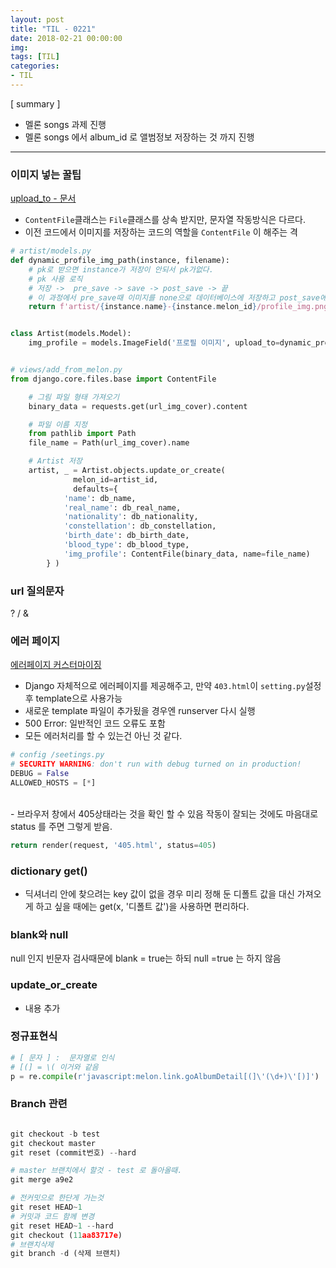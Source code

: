 ```yaml
---
layout: post
title: "TIL - 0221"
date: 2018-02-21 00:00:00
img:
tags: [TIL]
categories:
- TIL
---
```


[ summary ]
- 멜론 songs 과제 진행
- 멜론 songs 에서 album_id 로 앨범정보 저장하는 것 까지 진행


---

### 이미지 넣는 꿀팁
[upload_to - 문서](https://docs.djangoproject.com/en/2.0/ref/models/fields/#django.db.models.FileField)

- `ContentFile`클래스는 `File`클래스를 상속 받지만, 문자열 작동방식은 다르다.
- 이전 코드에서 이미지를 저장하는 코드의 역할을  `ContentFile` 이 해주는 격

```py
# artist/models.py
def dynamic_profile_img_path(instance, filename):
    # pk로 받으면 instance가 저장이 안되서 pk가없다.
    # pk 사용 로직
    # 저장 ->  pre_save -> save -> post_save -> 끝
    # 이 과정에서 pre_save때 이미지를 none으로 데이터베이스에 저장하고 post_save에서 원래 이미지 저장
    return f'artist/{instance.name}-{instance.melon_id}/profile_img.png'


class Artist(models.Model):
    img_profile = models.ImageField('프로필 이미지', upload_to=dynamic_profile_img_path, blank=True)


# views/add_from_melon.py
from django.core.files.base import ContentFile

    # 그림 파일 형태 가져오기
    binary_data = requests.get(url_img_cover).content

    # 파일 이름 지정
    from pathlib import Path
    file_name = Path(url_img_cover).name

    # Artist 저장
    artist, _ = Artist.objects.update_or_create(
              melon_id=artist_id,
              defaults={
            'name': db_name,
            'real_name': db_real_name,
            'nationality': db_nationality,
            'constellation': db_constellation,
            'birth_date': db_birth_date,
            'blood_type': db_blood_type,
            'img_profile': ContentFile(binary_data, name=file_name)
        } )
```


### url 질의문자
? / &

### 에러 페이지
[에러페이지 커스터마이징](http://niceman.tistory.com/26)

- Django  자체적으로 에러페이지를 제공해주고, 만약 `403.html`이 `setting.py`설정후 template으로 사용가능
- 새로운 template 파일이 추가됬을 경우엔 runserver 다시 실행
- 500 Error: 일반적인 코드 오류도 포함
- 모든 에러처리를 할 수 있는건 아닌 것 같다.

```py
# config /seetings.py
# SECURITY WARNING: don't run with debug turned on in production!
DEBUG = False
ALLOWED_HOSTS = [*]
```
<BR>
- 브라우저 창에서 405상태라는 것을 확인 할 수 있음
작동이 잘되는 것에도 마음대로 status 를 주면 그렇게 받음.

```py
return render(request, '405.html', status=405)
```

### dictionary get()
- 딕셔너리 안에 찾으려는 key 값이 없을 경우 미리 정해 둔 디폴트 값을 대신 가져오게 하고 싶을 때에는 get(x, '디폴트 값')을 사용하면 편리하다.

### blank와 null
null 인지 빈문자 검사때문에 blank = true는 하되  null =true 는 하지 않음

### update_or_create
- 내용 추가

### 정규표현식
```py
# [ 문자 ] :  문자열로 인식
# [(] = \( 이거와 같음
p = re.compile(r'javascript:melon.link.goAlbumDetail[(]\'(\d+)\'[)]')
```

### Branch 관련
```py

git checkout -b test
git checkout master
git reset (commit번호) --hard

# master 브랜치에서 할것 - test 로 돌아올때.
git merge a9e2

# 전커밋으로 한단게 가는것
git reset HEAD~1
# 커밋과 코드 함께 변경
git reset HEAD~1 --hard
git checkout (11aa83717e)
# 브랜치삭제
git branch -d (삭제 브랜치)
```
